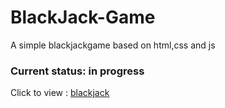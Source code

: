 # BlackJack-Game

A simple blackjackgame based on html,css and js


### Current status: in progress
  Click to view : [blackjack](https://blackjack-github-io-one.vercel.app/)

  
 
